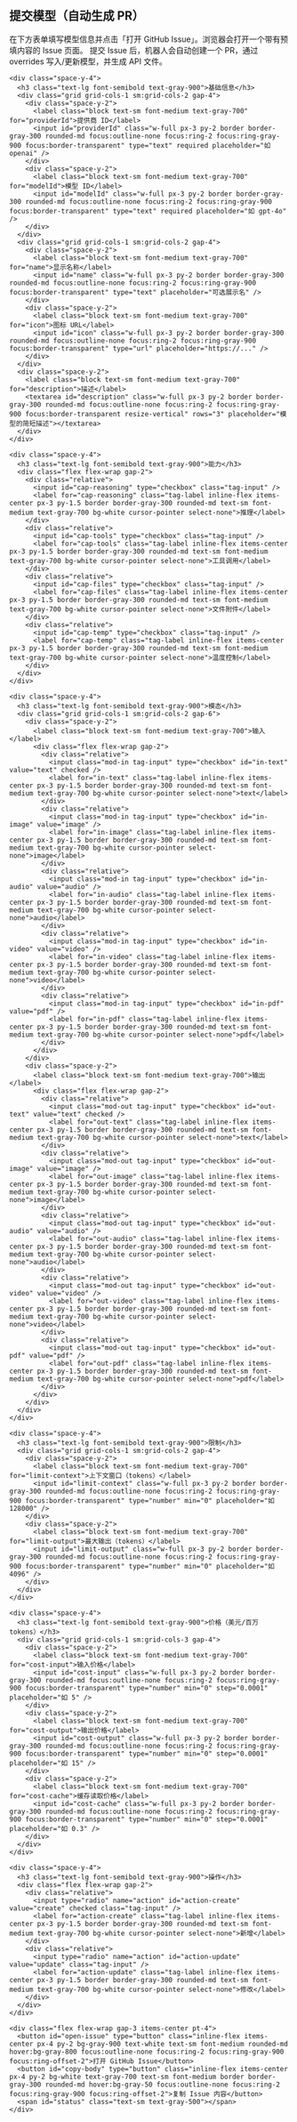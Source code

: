 ## 提交模型（自动生成 PR）

在下方表单填写模型信息并点击「打开 GitHub Issue」。浏览器会打开一个带有预填内容的 Issue 页面。
提交 Issue 后，机器人会自动创建一个 PR，通过 overrides 写入/更新模型，并生成 API 文件。

<script src="https://cdn.tailwindcss.com"></script>
<style>
  .tag-input { position: absolute; opacity: 0; pointer-events: none; }
  .tag-label { transition: none; }
  .tag-input:checked + .tag-label { @apply bg-gray-900 text-white border-gray-900; }
</style>

<div id="model-submit" data-repo="basellm/llm-metadata">
  <form onsubmit="return false" class="max-w-4xl mx-auto bg-white border border-gray-200 rounded-lg p-6 space-y-8">
    
    <div class="space-y-4">
      <h3 class="text-lg font-semibold text-gray-900">基础信息</h3>
      <div class="grid grid-cols-1 sm:grid-cols-2 gap-4">
        <div class="space-y-2">
          <label class="block text-sm font-medium text-gray-700" for="providerId">提供商 ID</label>
          <input id="providerId" class="w-full px-3 py-2 border border-gray-300 rounded-md focus:outline-none focus:ring-2 focus:ring-gray-900 focus:border-transparent" type="text" required placeholder="如 openai" />
        </div>
        <div class="space-y-2">
          <label class="block text-sm font-medium text-gray-700" for="modelId">模型 ID</label>
          <input id="modelId" class="w-full px-3 py-2 border border-gray-300 rounded-md focus:outline-none focus:ring-2 focus:ring-gray-900 focus:border-transparent" type="text" required placeholder="如 gpt-4o" />
        </div>
      </div>
      <div class="grid grid-cols-1 sm:grid-cols-2 gap-4">
        <div class="space-y-2">
          <label class="block text-sm font-medium text-gray-700" for="name">显示名称</label>
          <input id="name" class="w-full px-3 py-2 border border-gray-300 rounded-md focus:outline-none focus:ring-2 focus:ring-gray-900 focus:border-transparent" type="text" placeholder="可选展示名" />
        </div>
        <div class="space-y-2">
          <label class="block text-sm font-medium text-gray-700" for="icon">图标 URL</label>
          <input id="icon" class="w-full px-3 py-2 border border-gray-300 rounded-md focus:outline-none focus:ring-2 focus:ring-gray-900 focus:border-transparent" type="url" placeholder="https://..." />
        </div>
      </div>
      <div class="space-y-2">
        <label class="block text-sm font-medium text-gray-700" for="description">描述</label>
        <textarea id="description" class="w-full px-3 py-2 border border-gray-300 rounded-md focus:outline-none focus:ring-2 focus:ring-gray-900 focus:border-transparent resize-vertical" rows="3" placeholder="模型的简短描述"></textarea>
      </div>
    </div>

    <div class="space-y-4">
      <h3 class="text-lg font-semibold text-gray-900">能力</h3>
      <div class="flex flex-wrap gap-2">
        <div class="relative">
          <input id="cap-reasoning" type="checkbox" class="tag-input" />
          <label for="cap-reasoning" class="tag-label inline-flex items-center px-3 py-1.5 border border-gray-300 rounded-md text-sm font-medium text-gray-700 bg-white cursor-pointer select-none">推理</label>
        </div>
        <div class="relative">
          <input id="cap-tools" type="checkbox" class="tag-input" />
          <label for="cap-tools" class="tag-label inline-flex items-center px-3 py-1.5 border border-gray-300 rounded-md text-sm font-medium text-gray-700 bg-white cursor-pointer select-none">工具调用</label>
        </div>
        <div class="relative">
          <input id="cap-files" type="checkbox" class="tag-input" />
          <label for="cap-files" class="tag-label inline-flex items-center px-3 py-1.5 border border-gray-300 rounded-md text-sm font-medium text-gray-700 bg-white cursor-pointer select-none">文件附件</label>
        </div>
        <div class="relative">
          <input id="cap-temp" type="checkbox" class="tag-input" />
          <label for="cap-temp" class="tag-label inline-flex items-center px-3 py-1.5 border border-gray-300 rounded-md text-sm font-medium text-gray-700 bg-white cursor-pointer select-none">温度控制</label>
        </div>
      </div>
    </div>

    <div class="space-y-4">
      <h3 class="text-lg font-semibold text-gray-900">模态</h3>
      <div class="grid grid-cols-1 sm:grid-cols-2 gap-6">
        <div class="space-y-2">
          <label class="block text-sm font-medium text-gray-700">输入</label>
          <div class="flex flex-wrap gap-2">
            <div class="relative">
              <input class="mod-in tag-input" type="checkbox" id="in-text" value="text" checked />
              <label for="in-text" class="tag-label inline-flex items-center px-3 py-1.5 border border-gray-300 rounded-md text-sm font-medium text-gray-700 bg-white cursor-pointer select-none">text</label>
            </div>
            <div class="relative">
              <input class="mod-in tag-input" type="checkbox" id="in-image" value="image" />
              <label for="in-image" class="tag-label inline-flex items-center px-3 py-1.5 border border-gray-300 rounded-md text-sm font-medium text-gray-700 bg-white cursor-pointer select-none">image</label>
            </div>
            <div class="relative">
              <input class="mod-in tag-input" type="checkbox" id="in-audio" value="audio" />
              <label for="in-audio" class="tag-label inline-flex items-center px-3 py-1.5 border border-gray-300 rounded-md text-sm font-medium text-gray-700 bg-white cursor-pointer select-none">audio</label>
            </div>
            <div class="relative">
              <input class="mod-in tag-input" type="checkbox" id="in-video" value="video" />
              <label for="in-video" class="tag-label inline-flex items-center px-3 py-1.5 border border-gray-300 rounded-md text-sm font-medium text-gray-700 bg-white cursor-pointer select-none">video</label>
            </div>
            <div class="relative">
              <input class="mod-in tag-input" type="checkbox" id="in-pdf" value="pdf" />
              <label for="in-pdf" class="tag-label inline-flex items-center px-3 py-1.5 border border-gray-300 rounded-md text-sm font-medium text-gray-700 bg-white cursor-pointer select-none">pdf</label>
            </div>
          </div>
        </div>
        <div class="space-y-2">
          <label class="block text-sm font-medium text-gray-700">输出</label>
          <div class="flex flex-wrap gap-2">
            <div class="relative">
              <input class="mod-out tag-input" type="checkbox" id="out-text" value="text" checked />
              <label for="out-text" class="tag-label inline-flex items-center px-3 py-1.5 border border-gray-300 rounded-md text-sm font-medium text-gray-700 bg-white cursor-pointer select-none">text</label>
            </div>
            <div class="relative">
              <input class="mod-out tag-input" type="checkbox" id="out-image" value="image" />
              <label for="out-image" class="tag-label inline-flex items-center px-3 py-1.5 border border-gray-300 rounded-md text-sm font-medium text-gray-700 bg-white cursor-pointer select-none">image</label>
            </div>
            <div class="relative">
              <input class="mod-out tag-input" type="checkbox" id="out-audio" value="audio" />
              <label for="out-audio" class="tag-label inline-flex items-center px-3 py-1.5 border border-gray-300 rounded-md text-sm font-medium text-gray-700 bg-white cursor-pointer select-none">audio</label>
            </div>
            <div class="relative">
              <input class="mod-out tag-input" type="checkbox" id="out-video" value="video" />
              <label for="out-video" class="tag-label inline-flex items-center px-3 py-1.5 border border-gray-300 rounded-md text-sm font-medium text-gray-700 bg-white cursor-pointer select-none">video</label>
            </div>
            <div class="relative">
              <input class="mod-out tag-input" type="checkbox" id="out-pdf" value="pdf" />
              <label for="out-pdf" class="tag-label inline-flex items-center px-3 py-1.5 border border-gray-300 rounded-md text-sm font-medium text-gray-700 bg-white cursor-pointer select-none">pdf</label>
            </div>
          </div>
        </div>
      </div>
    </div>

    <div class="space-y-4">
      <h3 class="text-lg font-semibold text-gray-900">限制</h3>
      <div class="grid grid-cols-1 sm:grid-cols-2 gap-4">
        <div class="space-y-2">
          <label class="block text-sm font-medium text-gray-700" for="limit-context">上下文窗口（tokens）</label>
          <input id="limit-context" class="w-full px-3 py-2 border border-gray-300 rounded-md focus:outline-none focus:ring-2 focus:ring-gray-900 focus:border-transparent" type="number" min="0" placeholder="如 128000" />
        </div>
        <div class="space-y-2">
          <label class="block text-sm font-medium text-gray-700" for="limit-output">最大输出（tokens）</label>
          <input id="limit-output" class="w-full px-3 py-2 border border-gray-300 rounded-md focus:outline-none focus:ring-2 focus:ring-gray-900 focus:border-transparent" type="number" min="0" placeholder="如 4096" />
        </div>
      </div>
    </div>

    <div class="space-y-4">
      <h3 class="text-lg font-semibold text-gray-900">价格（美元/百万 tokens）</h3>
      <div class="grid grid-cols-1 sm:grid-cols-3 gap-4">
        <div class="space-y-2">
          <label class="block text-sm font-medium text-gray-700" for="cost-input">输入价格</label>
          <input id="cost-input" class="w-full px-3 py-2 border border-gray-300 rounded-md focus:outline-none focus:ring-2 focus:ring-gray-900 focus:border-transparent" type="number" min="0" step="0.0001" placeholder="如 5" />
        </div>
        <div class="space-y-2">
          <label class="block text-sm font-medium text-gray-700" for="cost-output">输出价格</label>
          <input id="cost-output" class="w-full px-3 py-2 border border-gray-300 rounded-md focus:outline-none focus:ring-2 focus:ring-gray-900 focus:border-transparent" type="number" min="0" step="0.0001" placeholder="如 15" />
        </div>
        <div class="space-y-2">
          <label class="block text-sm font-medium text-gray-700" for="cost-cache">缓存读取价格</label>
          <input id="cost-cache" class="w-full px-3 py-2 border border-gray-300 rounded-md focus:outline-none focus:ring-2 focus:ring-gray-900 focus:border-transparent" type="number" min="0" step="0.0001" placeholder="如 0.3" />
        </div>
      </div>
    </div>

    <div class="space-y-4">
      <h3 class="text-lg font-semibold text-gray-900">操作</h3>
      <div class="flex flex-wrap gap-2">
        <div class="relative">
          <input type="radio" name="action" id="action-create" value="create" checked class="tag-input" />
          <label for="action-create" class="tag-label inline-flex items-center px-3 py-1.5 border border-gray-300 rounded-md text-sm font-medium text-gray-700 bg-white cursor-pointer select-none">新增</label>
        </div>
        <div class="relative">
          <input type="radio" name="action" id="action-update" value="update" class="tag-input" />
          <label for="action-update" class="tag-label inline-flex items-center px-3 py-1.5 border border-gray-300 rounded-md text-sm font-medium text-gray-700 bg-white cursor-pointer select-none">修改</label>
        </div>
      </div>
    </div>

    <div class="flex flex-wrap gap-3 items-center pt-4">
      <button id="open-issue" type="button" class="inline-flex items-center px-4 py-2 bg-gray-900 text-white text-sm font-medium rounded-md hover:bg-gray-800 focus:outline-none focus:ring-2 focus:ring-gray-900 focus:ring-offset-2">打开 GitHub Issue</button>
      <button id="copy-body" type="button" class="inline-flex items-center px-4 py-2 bg-white text-gray-700 text-sm font-medium border border-gray-300 rounded-md hover:bg-gray-50 focus:outline-none focus:ring-2 focus:ring-gray-900 focus:ring-offset-2">复制 Issue 内容</button>
      <span id="status" class="text-sm text-gray-500"></span>
    </div>

  </form>
</div>

<script>
  (function () {
    const root = document.getElementById('model-submit');
    const repo = root.getAttribute('data-repo') || 'basellm/llm-metadata';

    function value(id) { return (document.getElementById(id)?.value || '').trim(); }
    function num(id) { const v = value(id); return v ? Number(v) : undefined; }
    function checked(id) { return !!document.getElementById(id)?.checked; }
    function gather(className) {
      return Array.from(document.querySelectorAll('.' + className))
        .filter(x => x.checked)
        .map(x => x.value);
    }

    function buildPayload() {
      const providerId = value('providerId');
      const modelId = value('modelId');
      const payload = {
        schema: 'model-submission',
        action: (document.querySelector('input[name="action"]:checked')?.value || 'create'),
        providerId, modelId,
        name: value('name') || undefined,
        description: value('description') || undefined,
        reasoning: checked('cap-reasoning') || undefined,
        tool_call: checked('cap-tools') || undefined,
        attachment: checked('cap-files') || undefined,
        temperature: checked('cap-temp') || undefined,
        icon: value('icon') || undefined,
        modalities: { input: gather('mod-in'), output: gather('mod-out') },
        limit: { context: num('limit-context'), output: num('limit-output') },
        cost: { input: num('cost-input'), output: num('cost-output'), cache_read: num('cost-cache') },
      };
      const prune = (obj) => {
        if (!obj || typeof obj !== 'object') return obj;
        const out = Array.isArray(obj) ? [] : {};
        for (const [k, v] of Object.entries(obj)) {
          if (v === undefined || v === null || (Array.isArray(v) && v.length === 0)) continue;
          if (typeof v === 'object') {
            const pv = prune(v);
            if (pv === undefined || (typeof pv === 'object' && !Array.isArray(pv) && Object.keys(pv).length === 0)) continue;
            out[k] = pv;
          } else {
            out[k] = v;
          }
        }
        return out;
      };
      return prune(payload);
    }

    function buildIssue() {
      const p = buildPayload();
      const title = `[Model Submission] ${p.action === 'update' ? 'Update' : 'Create'}: ${p.providerId}/${p.modelId}`;
      const body = [
        `此 Issue 由网站表单生成。机器人会把它转换为 PR。`,
        ``,
        `<details><summary>Payload</summary>`,
        '',
        '```json',
        JSON.stringify(p, null, 2),
        '```',
        '',
        `</details>`,
      ].join('\n');
      return { title, body };
    }

    function openIssue() {
      const { title, body } = buildIssue();
      const url = new URL(`https://github.com/${repo}/issues/new`);
      const params = new URLSearchParams({ title, body, labels: 'model-submission' });
      url.search = params.toString();
      const full = url.toString();
      if (full.length > 7500) {
        navigator.clipboard?.writeText(body);
        document.getElementById('status').textContent = '已复制内容，请在页面打开后粘贴';
        const u = new URL(`https://github.com/${repo}/issues/new`);
        u.search = new URLSearchParams({ title, labels: 'model-submission' }).toString();
        window.open(u.toString(), '_blank');
      } else {
        window.open(full, '_blank');
      }
    }

    document.getElementById('open-issue').addEventListener('click', openIssue);
    document.getElementById('copy-body').addEventListener('click', function(){
      const { body } = buildIssue();
      navigator.clipboard?.writeText(body);
      document.getElementById('status').textContent = '已复制';
    });
  })();
</script>
